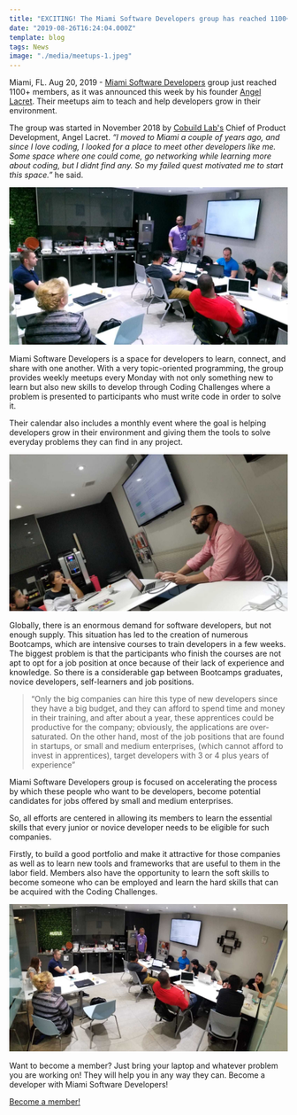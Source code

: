 ```yaml
---
title: "EXCITING! The Miami Software Developers group has reached 1100+ members."
date: "2019-08-26T16:24:04.000Z"
template: blog
tags: News
image: "./media/meetups-1.jpeg"
---
```


Miami, FL. Aug 20, 2019 - [Miami Software Developers](https://www.meetup.com/Miami-Software-Developers/discussions/) group just reached 1100+ members, as it was announced this week by his founder [Angel Lacret](https://www.linkedin.com/in/alacret). Their meetups aim to teach and help developers grow in their environment.

The group was started in November 2018 by [Cobuild Lab's](https://cobuildlab.com) Chief of Product Development, Angel Lacret. *“I moved to Miami a couple of years ago, and since I love coding, I looked for a place to meet other developers like me. Some space where one could come, go networking while learning more about coding, but I didnt find any. So my failed quest motivated me to start this space.”* he said.

![Meetup 1](./media/meetups-01.png)

Miami Software Developers is a space for developers to learn, connect, and share with one another. With a very topic-oriented programming, the group provides weekly meetups every Monday with not only something new to learn but also new skills to develop through Coding Challenges where a problem is presented to participants who must write code in order to solve it.  

Their calendar also includes a monthly event where the goal is helping developers grow in their environment and giving them the tools to solve everyday problems they can find in any project.

![Meetup 2](./media/meetups-02.jpeg)

Globally, there is an enormous demand for software developers, but not enough supply. This situation has led to the creation of numerous Bootcamps, which are intensive courses to train developers in a few weeks. The biggest problem is that the participants who finish the courses are not apt to opt for a job position at once because of their lack of experience and knowledge. So there is a considerable gap between Bootcamps graduates, novice developers, self-learners and job positions.

>“Only the big companies can hire this type of new developers since they have a big budget, and they can afford to spend time and money in their training, and after about a year, these apprentices could be productive for the company; obviously, the applications are over-saturated. On the other hand, most of the job positions that are found in startups, or small and medium enterprises, (which cannot afford to invest in apprentices), target developers with 3 or 4 plus years of experience”

Miami Software Developers group is focused on accelerating the process by which these people who want to be developers, become potential candidates for jobs offered by small and medium enterprises. 

So, all efforts are centered in allowing its members to learn the essential skills that every junior or novice developer needs to be eligible for such companies. 

Firstly, to build a good portfolio and make it attractive for those companies as well as to learn new tools and frameworks that are useful to them in the labor field. Members also have the opportunity to learn the soft skills to become someone who can be employed and learn the hard skills that can be acquired with the Coding Challenges.

![Meetup 3](./media/meetups-03.jpeg)

Want to become a member? Just bring your laptop and whatever problem you are working on! They will help you in any way they can. Become a developer with Miami Software Developers!  

[Become a member!](https://www.meetup.com/Miami-Software-Developers/)
